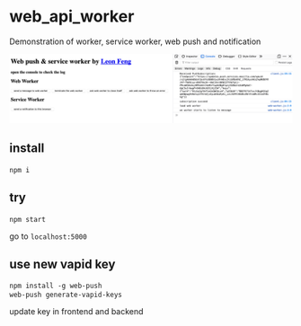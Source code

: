 # web_api_worker
Demonstration of worker, service worker, web push and notification

![Drag Racing](Screen_Shot.png)

## install
```shell
npm i
```

## try
```shell
npm start
```
go to `localhost:5000`

## use new vapid key
```shell
npm install -g web-push
web-push generate-vapid-keys
```
update key in frontend and backend
